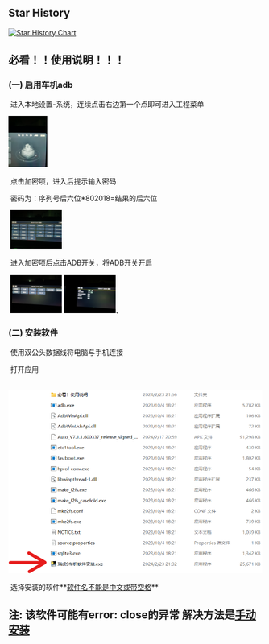 ## Star History

[![Star History Chart](https://api.star-history.com/svg?repos=zuo-qirun/Chery-Tiggo9-Install-software&type=Date)](https://star-history.com/#zuo-qirun/Chery-Tiggo9-Install-software&Date)

## 必看！！使用说明！！！

### (一)  启用车机adb

​	进入本地设置-系统，连续点击右边第一个点即可进入工程菜单

​	<img src=".\Images\01.jpg" alt="进入本地设置-系统 点击右边第一个点" style="zoom:10%;" />

​	点击加密项，进入后提示输入密码

​	密码为：序列号后六位*802018=结果的后六位

​	<img src=".\Images\02.jpg" style="zoom:10%;" />

​	进入加密项后点击ADB开关，将ADB开关开启

​	<img src=".\Images\03.jpg" alt="03" style="zoom:10%;" />         <img src=".\Images\04.jpg" alt="04" style="zoom:10%;" />、

### (二)  安装软件

​	使用双公头数据线将电脑与手机连接

​	打开应用

​	<img src=".\Images\文件.png" alt="应用" style="zoom:60%;" />

​	选择安装的软件**<u>软件名不能是中文或带空格</u>**

## **注: 该软件可能有error: close的异常 解决方法是<u>手动安装</u>**
